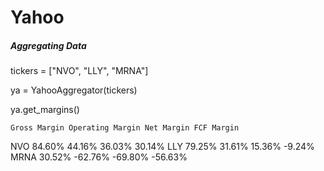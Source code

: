 # Yahoo

##### Aggregating Data

tickers = ["NVO", "LLY", "MRNA"]

ya = YahooAggregator(tickers)

ya.get_margins()

    Gross Margin Operating Margin Net Margin FCF Margin

NVO 84.60% 44.16% 36.03% 30.14%
LLY 79.25% 31.61% 15.36% -9.24%
MRNA 30.52% -62.76% -69.80% -56.63%
